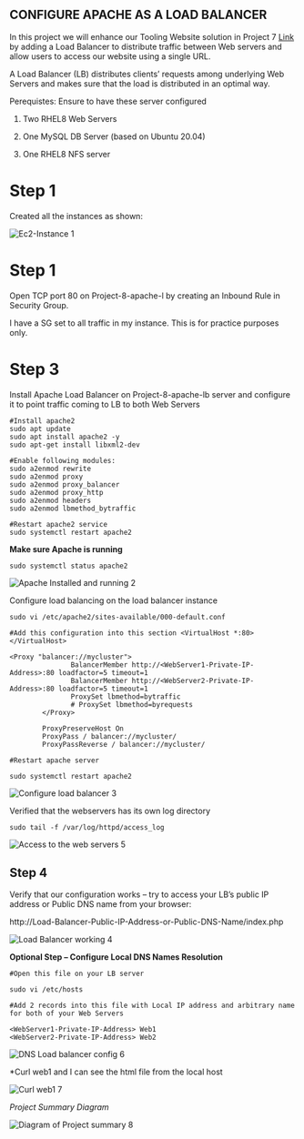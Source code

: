 ## CONFIGURE APACHE AS A LOAD BALANCER

In this project we will enhance our Tooling Website solution in Project 7 [Link](https://github.com/adakolito/darey.io-pbl/blob/main/Project7.md)  by adding a Load Balancer to distribute traffic between Web servers and allow users to access our website using a single URL.

A Load Balancer (LB) distributes clients’ requests among underlying Web Servers and makes sure that the load is distributed in an optimal way.

Perequistes: Ensure to have these server configured

1. Two RHEL8 Web Servers

2. One MySQL DB Server (based on Ubuntu 20.04)

3. One RHEL8 NFS server

# Step 1

Created all the instances as shown:

![Ec2-Instance 1](https://user-images.githubusercontent.com/10111342/130513683-7563e056-b77b-4af3-9a7d-4afeeea414bd.png)

# Step 1

Open TCP port 80 on Project-8-apache-l by creating an Inbound Rule in Security Group.

I have a SG set to all traffic in my instance. This is for practice purposes only.

# Step 3

Install Apache Load Balancer on Project-8-apache-lb server and configure it to point traffic coming to LB to both Web Servers

```
#Install apache2
sudo apt update
sudo apt install apache2 -y
sudo apt-get install libxml2-dev

#Enable following modules:
sudo a2enmod rewrite
sudo a2enmod proxy
sudo a2enmod proxy_balancer
sudo a2enmod proxy_http
sudo a2enmod headers
sudo a2enmod lbmethod_bytraffic

#Restart apache2 service
sudo systemctl restart apache2
```
**Make sure Apache is running**

`sudo systemctl status apache2`

![Apache Installed and running 2](https://user-images.githubusercontent.com/10111342/130513803-41975da5-e205-40e4-8b56-747be9c0edf9.png)


Configure load balancing on the load balancer instance

```
sudo vi /etc/apache2/sites-available/000-default.conf

#Add this configuration into this section <VirtualHost *:80>  </VirtualHost>

<Proxy "balancer://mycluster">
               BalancerMember http://<WebServer1-Private-IP-Address>:80 loadfactor=5 timeout=1
               BalancerMember http://<WebServer2-Private-IP-Address>:80 loadfactor=5 timeout=1
               ProxySet lbmethod=bytraffic
               # ProxySet lbmethod=byrequests
        </Proxy>

        ProxyPreserveHost On
        ProxyPass / balancer://mycluster/
        ProxyPassReverse / balancer://mycluster/

#Restart apache server

sudo systemctl restart apache2
```

![Configure load balancer 3](https://user-images.githubusercontent.com/10111342/130515150-22c0ea86-58ad-4b94-9108-c9dd1efcd3ad.png)




Verified that the webservers has its own log directory




`sudo tail -f /var/log/httpd/access_log`


![Access to the web servers 5](https://user-images.githubusercontent.com/10111342/130516044-5d40520c-9a69-4159-b848-c8b9968eb6b4.png)


## Step 4
Verify that our configuration works – try to access your LB’s public IP address or Public DNS name from your browser:

http://Load-Balancer-Public-IP-Address-or-Public-DNS-Name/index.php


![Load Balancer working 4](https://user-images.githubusercontent.com/10111342/130516367-2502814a-5f66-40e4-9223-abe99461e62e.png)




**Optional Step – Configure Local DNS Names Resolution**

```
#Open this file on your LB server

sudo vi /etc/hosts

#Add 2 records into this file with Local IP address and arbitrary name for both of your Web Servers

<WebServer1-Private-IP-Address> Web1
<WebServer2-Private-IP-Address> Web2
```

![DNS Load balancer config 6](https://user-images.githubusercontent.com/10111342/130516737-dc665d99-7425-4513-87a3-3ea972b0b35c.png)

*Curl web1 and I can see the html file from the local host

![Curl web1 7](https://user-images.githubusercontent.com/10111342/130517065-7ff204a3-a030-4ea3-87f9-bf41dae706e8.png)


*Project Summary Diagram*

![Diagram of Project summary 8](https://user-images.githubusercontent.com/10111342/130517367-ce119ec7-51b7-42cc-a039-8f0fbaef857c.png)

